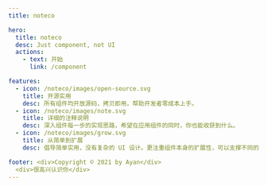 ```yaml
---
title: noteco

hero:
  title: noteco
  desc: Just component, not UI
  actions:
    - text: 开始
      link: /component

features:
  - icon: /noteco/images/open-source.svg
    title: 开源实用
    desc: 所有组件均开放源码，拷贝即用，帮助开发者零成本上手。
  - icon: /noteco/images/note.svg
    title: 详细的注释说明
    desc: 深入组件每一步的实现思路，希望在应用组件的同时，你也能收获到什么。
  - icon: /noteco/images/grow.svg
    title: 从简单到扩展
    desc: 倡导简单实用，没有复杂的 UI 设计。更注重组件本身的扩展性，可以支撑不同的应用场景。

footer: <div>Copyright © 2021 by Ayan</div>
  <div>很高兴认识你</div>
---
```

